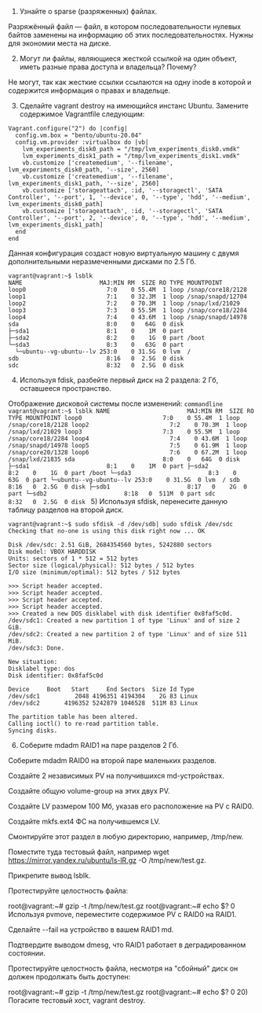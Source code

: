 1) Узнайте о sparse (разряженных) файлах.

Разряжённый файл — файл, в котором последовательности нулевых байтов заменены на информацию об этих последовательностях. Нужны для экономии места на диске.

2) Могут ли файлы, являющиеся жесткой ссылкой на один объект, иметь разные права доступа и владельца? Почему?

Не могут, так как жесткие ссылки ссылаются на одну inode в которой и содержится информация о правах и владельце.

3) Сделайте vagrant destroy на имеющийся инстанс Ubuntu. Замените содержимое Vagrantfile следующим:
  
  ```commandline
  Vagrant.configure("2") do |config|
    config.vm.box = "bento/ubuntu-20.04"
    config.vm.provider :virtualbox do |vb|
      lvm_experiments_disk0_path = "/tmp/lvm_experiments_disk0.vmdk"
      lvm_experiments_disk1_path = "/tmp/lvm_experiments_disk1.vmdk"
      vb.customize ['createmedium', '--filename', lvm_experiments_disk0_path, '--size', 2560]
      vb.customize ['createmedium', '--filename', lvm_experiments_disk1_path, '--size', 2560]
      vb.customize ['storageattach', :id, '--storagectl', 'SATA Controller', '--port', 1, '--device', 0, '--type', 'hdd', '--medium', lvm_experiments_disk0_path]
      vb.customize ['storageattach', :id, '--storagectl', 'SATA Controller', '--port', 2, '--device', 0, '--type', 'hdd', '--medium', lvm_experiments_disk1_path]
    end
  end
  ```
  
Данная конфигурация создаст новую виртуальную машину с двумя дополнительными неразмеченными дисками по 2.5 Гб.

  ```commandline
  vagrant@vagrant:~$ lsblk
  NAME                      MAJ:MIN RM  SIZE RO TYPE MOUNTPOINT
  loop0                       7:0    0 55.4M  1 loop /snap/core18/2128
  loop1                       7:1    0 32.3M  1 loop /snap/snapd/12704
  loop2                       7:2    0 70.3M  1 loop /snap/lxd/21029
  loop3                       7:3    0 55.5M  1 loop /snap/core18/2284
  loop4                       7:4    0 43.6M  1 loop /snap/snapd/14978
  sda                         8:0    0   64G  0 disk
  ├─sda1                      8:1    0    1M  0 part
  ├─sda2                      8:2    0    1G  0 part /boot
  └─sda3                      8:3    0   63G  0 part
    └─ubuntu--vg-ubuntu--lv 253:0    0 31.5G  0 lvm  /
  sdb                         8:16   0  2.5G  0 disk
  sdc                         8:32   0  2.5G  0 disk
  ```
  
4) Используя fdisk, разбейте первый диск на 2 раздела: 2 Гб, оставшееся пространство.

Отображение дисковой системы после изменений:
    ```commandline
    vagrant@vagrant:~$ lsblk
    NAME                      MAJ:MIN RM  SIZE RO TYPE MOUNTPOINT
    loop0                       7:0    0 55.4M  1 loop /snap/core18/2128
    loop2                       7:2    0 70.3M  1 loop /snap/lxd/21029
    loop3                       7:3    0 55.5M  1 loop /snap/core18/2284
    loop4                       7:4    0 43.6M  1 loop /snap/snapd/14978
    loop5                       7:5    0 61.9M  1 loop /snap/core20/1328
    loop6                       7:6    0 67.2M  1 loop /snap/lxd/21835
    sda                         8:0    0   64G  0 disk
    ├─sda1                      8:1    0    1M  0 part
    ├─sda2                      8:2    0    1G  0 part /boot
    └─sda3                      8:3    0   63G  0 part
      └─ubuntu--vg-ubuntu--lv 253:0    0 31.5G  0 lvm  /
    sdb                         8:16   0  2.5G  0 disk
    ├─sdb1                      8:17   0    2G  0 part
    └─sdb2                      8:18   0  511M  0 part
    sdc                         8:32   0  2.5G  0 disk
    ```
5) Используя sfdisk, перенесите данную таблицу разделов на второй диск.

   ```commandline
   vagrant@vagrant:~$ sudo sfdisk -d /dev/sdb| sudo sfdisk /dev/sdc
   Checking that no-one is using this disk right now ... OK

   Disk /dev/sdc: 2.51 GiB, 2684354560 bytes, 5242880 sectors
   Disk model: VBOX HARDDISK
   Units: sectors of 1 * 512 = 512 bytes
   Sector size (logical/physical): 512 bytes / 512 bytes
   I/O size (minimum/optimal): 512 bytes / 512 bytes

   >>> Script header accepted.
   >>> Script header accepted.
   >>> Script header accepted.
   >>> Script header accepted.
   >>> Created a new DOS disklabel with disk identifier 0x8faf5c0d.
   /dev/sdc1: Created a new partition 1 of type 'Linux' and of size 2 GiB.
   /dev/sdc2: Created a new partition 2 of type 'Linux' and of size 511 MiB.
   /dev/sdc3: Done.

   New situation:
   Disklabel type: dos
   Disk identifier: 0x8faf5c0d

   Device     Boot   Start     End Sectors  Size Id Type
   /dev/sdc1          2048 4196351 4194304    2G 83 Linux
   /dev/sdc2       4196352 5242879 1046528  511M 83 Linux

   The partition table has been altered.
   Calling ioctl() to re-read partition table.
   Syncing disks.
   ```
6) Соберите mdadm RAID1 на паре разделов 2 Гб.

Соберите mdadm RAID0 на второй паре маленьких разделов.

Создайте 2 независимых PV на получившихся md-устройствах.

Создайте общую volume-group на этих двух PV.

Создайте LV размером 100 Мб, указав его расположение на PV с RAID0.

Создайте mkfs.ext4 ФС на получившемся LV.

Смонтируйте этот раздел в любую директорию, например, /tmp/new.

Поместите туда тестовый файл, например wget https://mirror.yandex.ru/ubuntu/ls-lR.gz -O /tmp/new/test.gz.

Прикрепите вывод lsblk.

Протестируйте целостность файла:

root@vagrant:~# gzip -t /tmp/new/test.gz
root@vagrant:~# echo $?
0
Используя pvmove, переместите содержимое PV с RAID0 на RAID1.

Сделайте --fail на устройство в вашем RAID1 md.

Подтвердите выводом dmesg, что RAID1 работает в деградированном состоянии.

Протестируйте целостность файла, несмотря на "сбойный" диск он должен продолжать быть доступен:

root@vagrant:~# gzip -t /tmp/new/test.gz
root@vagrant:~# echo $?
0
20) Погасите тестовый хост, vagrant destroy.
